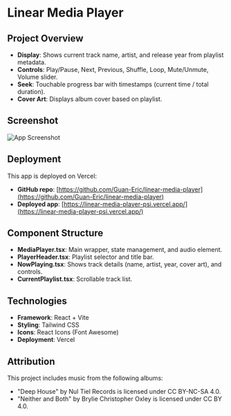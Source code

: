 # Linear Media Player

## Project Overview

- **Display**: Shows current track name, artist, and release year from playlist metadata.
- **Controls**: Play/Pause, Next, Previous, Shuffle, Loop, Mute/Unmute, Volume slider.
- **Seek**: Touchable progress bar with timestamps (current time / total duration).
- **Cover Art**: Displays album cover based on playlist.

## Screenshot

![App Screenshot](./assets/screenshot.png)

## Deployment

This app is deployed on Vercel:

- **GitHub repo**: [https://github.com/Guan-Eric/linear-media-player](https://github.com/Guan-Eric/linear-media-player)
- **Deployed app**: [https://linear-media-player-psi.vercel.app/](https://linear-media-player-psi.vercel.app/)

## Component Structure

- **MediaPlayer.tsx**: Main wrapper, state management, and audio element.
- **PlayerHeader.tsx**: Playlist selector and title bar.
- **NowPlaying.tsx**: Shows track details (name, artist, year, cover art), and controls.
- **CurrentPlaylist.tsx**: Scrollable track list.

## Technologies

- **Framework**: React + Vite
- **Styling**: Tailwind CSS
- **Icons**: React Icons (Font Awesome)
- **Deployment**: Vercel

## Attribution

This project includes music from the following albums:

- "Deep House" by Nul Tiel Records is licensed under CC BY-NC-SA 4.0.
- "Neither and Both" by Brylie Christopher Oxley is licensed under CC BY 4.0.
